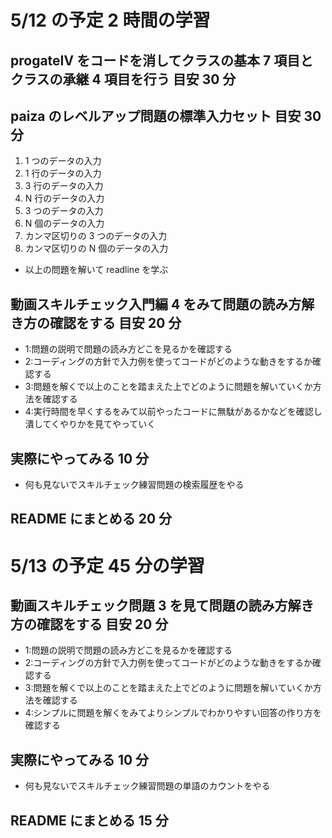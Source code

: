 # 5/12 の予定 2 時間の学習

## progateⅣ をコードを消してクラスの基本 7 項目とクラスの承継 4 項目を行う 目安 30 分

## paiza のレベルアップ問題の標準入力セット 目安 30 分

1. 1 つのデータの入力
2. 1 行のデータの入力
3. 3 行のデータの入力
4. N 行のデータの入力
5. 3 つのデータの入力
6. N 個のデータの入力
7. カンマ区切りの 3 つのデータの入力
8. カンマ区切りの N 個のデータの入力

- 以上の問題を解いて readline を学ぶ

## 動画スキルチェック入門編 4 をみて問題の読み方解き方の確認をする 目安 20 分

- 1:問題の説明で問題の読み方どこを見るかを確認する
- 2:コーディングの方針で入力例を使ってコードがどのような動きをするか確認する
- 3:問題を解くで以上のことを踏まえた上でどのように問題を解いていくか方法を確認する
- 4:実行時間を早くするをみて以前やったコードに無駄があるかなどを確認し潰してくやりかを見てやっていく

## 実際にやってみる 10 分

- 何も見ないでスキルチェック練習問題の検索履歴をやる

## README にまとめる 20 分

# 5/13 の予定 45 分の学習

## 動画スキルチェック問題 3 を見て問題の読み方解き方の確認をする 目安 20 分

- 1:問題の説明で問題の読み方どこを見るかを確認する
- 2:コーディングの方針で入力例を使ってコードがどのような動きをするか確認する
- 3:問題を解くで以上のことを踏まえた上でどのように問題を解いていくか方法を確認する
- 4:シンプルに問題を解くをみてよりシンプルでわかりやすい回答の作り方を確認する

## 実際にやってみる 10 分

- 何も見ないでスキルチェック練習問題の単語のカウントをやる

## README にまとめる 15 分
